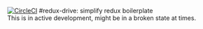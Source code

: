 [![CircleCI](https://circleci.com/gh/ohmyjersh/redux-drive.svg?style=svg)](https://circleci.com/gh/ohmyjersh/redux-drive)
#redux-drive: simplify redux boilerplate <br />
This is in active development, might be in a broken state at times. <br />
